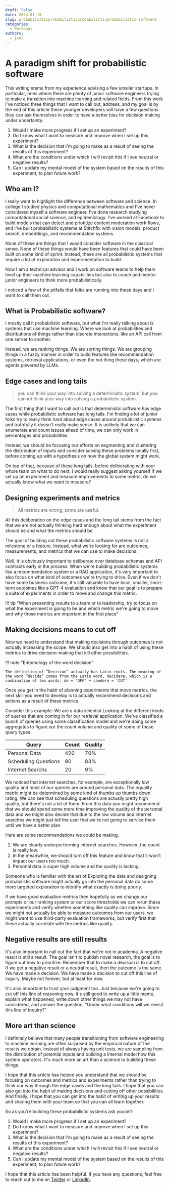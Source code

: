 ```yaml
---
draft: False
date: 2024-01-19
slug: probabilisticprobabilisticprobabilisticprobabilistic-software
categories:
  - Personal
authors:
  - jxnl
---
```


# A paradigm shift for probabilistic software

This writing stems from my experience advising a few smaller startups. In particular, ones where there are plenty of junior software engineers trying to make a transition into machine learning and related fields. From this work I've noticed three things that I want to call out, address, and my goal is by the end of this article these younger developers will have a few questions they can ask themselves in order to have a better bias for decision making under uncertainty.

1. Would I make more progress if I set up an experiment?
2. Do I know what I want to measure and improve when I set up this experiment?
3. What is the decision that I'm going to make as a result of seeing the results of this experiment?
4. What are the conditions under which I will revisit this if I see neutral or negative results?
5. Can I update my mental model of the system based on the results of this experiment, to plan future work?

<!-- more -->

## Who am I?

I really want to highlight the difference between software and science. In college I studied physics and computational mathematics and I've never considered myself a software engineer. I've done research studying computational social science, and epidemiology. I've worked at Facebook to build models that can detect and priotitize content moderation work flows, and I've built probabilistic systems at Stitchfix with vision models, product search, embeddings, and recommendation systems.

None of these are things that I would consider software in the classical sense. None of these things would have been features that could have been built on some kind of sprint. Instead, these are all probabilistic systems that require a lot of exploration and experimentation to build.

Now I am a technical advisor and I work on software teams to help them level up their machine learning capabilities but also to coach and mentor junior engineers to think more probabilistically.

I noticed a few of the pitfalls that folks are running into these days and I want to call them out.

## What is Probabilistic software?

I mostly call it probabilistic software, but what I'm really talking about is systems that use machine learning. Where we look at probabilities and distributions of things rather than discrete interactions, like an API call from one server to another.

Instead, we are ranking things. We are sorting things. We are grouping things in a fuzzy manner in order to build features like recommendation systems, retrieval applications, or even the hot thing these days, which are agents powered by LLMs.

## Edge cases and long tails

> you can think your way into solving a deterministic system, but you cannot think your way into solving a probabilistic system.

The first thing that I want to call out is that deterministic software has edge cases while probabilistic software has long tails.
I'm finding a lot of junior folks try to really think hard about edge cases around probabilistic systems and truthfully it doesn't really make sense. It is unlikely that we can enumerate and count issues ahead of time, we can only work in percentages and probabilities.

Instead, we should be focusing our efforts on segmenting and clustering the distribution of inputs and consider solving these problems locally first, before coming up with a hypothesis on how the global system might work.

On top of that, because of these long tails, before deliberating with your whole team on what to do next, I would really suggest asking yourself if we set up an experiment and measure improvements to some metric, do we actually know what we want to measure?

## Designing experiments and metrics

> All metrics are wrong, some are useful.

All this deliberation on the edge cases and the long tail stems from the fact that we are not actually thinking hard enough about what the experiment should be and what the metrics should be.

The goal of building out these probabilistic software systems is not a milestone or a feature. Instead, what we're looking for are outcomes, measurements, and metrics that we can use to make decisions.

Well, it is obviously important to deliberate over database schemas and API contracts early in the process. When we're building probabilistic systems like a recommendation system or a RAG application, it's very important to also focus on what kind of outcomes we're trying to drive. Even if we don't have some business outcome, it's still valuable to have local, smaller, short-term outcomes like a GPT-4 evaluation and know that our goal is to prepare a suite of experiments in order to move and change this metric.

!!! tip "When presenting results to a team or to leadership, try to focus on what the experiment is going to be and which metric we're going to move and why those metrics are important in the first place"

## Making decisions means to cut off

Now we need to understand that making decisions through outcomes is not actually increasing the scope. We should also get into a habit of using these metrics to drive decision-making that kill other possibilities.

!!! note "Entomology of the word decision"

    The definition of “Decision” actually has Latin roots. The meaning of the word “decide” comes from the Latin word, decidere, which is a combination of two words: de = 'OFF' + caedere = 'CUT'

Once you get in the habit of planning experiments that move metrics, the next skill you need to develop is to actually recommend decisions and actions as a result of these metrics.

Consider this example: We are a data scientist Looking at the different kinds of queries that are coming in for our retrieval application. We've classified a bunch of queries using some classification model and we're doing some aggregates to figure out the count volume and quality of some of these query types.

| Query                | Count | Quality |
| -------------------- | ----- | ------- |
| Personal Data        | 420   | 70%     |
| Scheduling Questions | 90    | 83%     |
| Internet Searchs     | 20    | 9%      |

We noticed that internet searches, for example, are exceptionally low quality and most of our queries are around personal data. The equality metric might be determined by some kind of thumbs up thumbs down rating. We can see that scheduling questions are actually pretty high quality, but there's not a lot of them. From this data you might recommend that we should spend some more time improving the quality of the personal data and we might also decide that due to the low volume and internet searches we might just tell the user that we're not going to service them until we have a better plan.

Here are some recommendations we could be making.

1. We are clearly underperforming internet searches. However, the count is really low.
2. In the meanwhile, we should turn off this feature and know that it won't impact our users too much.
3. Personal data is super high volume and the quality is lacking.

Someone who is familiar with the art of Exploring the data and designing probabilistic software might actually go into the personal data do some more targeted exploration to identify what exactly is doing poorly.

If we have good evaluation metrics then hopefully as we change our prompts or our ranking system or our score thresholds we can rerun these experiments and verify whether something like quality can improve. Since we might not actually be able to measure outcomes from our users, we might want to use third-party evaluation frameworks, but verify first that these actually correlate with the metrics like quality.

## Negative results are still results

It's also important to call out the fact that we're not in academia. A negative result is still a result. The goal isn't to publish novel research, the goal is to figure out how to prioritize. Remember that to make a decision is to cut off. If we get a negative result or a neutral result, then the outcome is the same. We have made a decision. We have made a decision to cut off this line of inquiry, Maybe not forever, but at least for now.

It's also important to trust your judgment too. Just because we're going to cut off this line of reasoning now, it's still good to write up a little memo, explain what happened, write down other things we may not have considered, and answer the question, "Under what conditions will we revisit this line of inquiry?"

## More art than science

I definitely believe that many people transitioning from software engineering to machine learning are often surprised by the empirical nature of the results we obtain. Instead of always having unit tests, we are sampling from the distribution of potential inputs and building a internal model how this system operators. It's much more an art than a science to building these things.

I hope that this article has helped you understand that we should be focusing on outcomes and metrics and experiments rather than trying to think our way through the edge cases and the long tails. I hope that you can also get into the habit of making decisions and cutting off other possibilities. And finally, I hope that you can get into the habit of writing up your results and sharing them with your team so that you can all learn together.

So as you're building these probabilistic systems ask youself:

1. Would I make more progress if I set up an experiment?
2. Do I know what I want to measure and improve when I set up this experiment?
3. What is the decision that I'm going to make as a result of seeing the results of this experiment?
4. What are the conditions under which I will revisit this if I see neutral or negative results?
5. Can I update my mental model of the system based on the results of this experiment, to plan future work?

I hope that this article has been helpful. If you have any questions, feel free to reach out to me on [Twitter](https://twitter.com/jxnlco) or [LinkedIn](https://www.linkedin.com/in/jxnl/).
